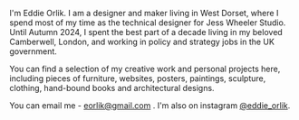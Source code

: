 I'm Eddie Orlik. I am a designer and maker living in West Dorset, where I spend most of my time as the technical designer for Jess Wheeler Studio. Until Autumn 2024, I spent the best part of a decade living in my beloved Camberwell, London, and working in policy and strategy jobs in the UK government.

You can find a selection of my creative work and personal projects here, including pieces of furniture, websites, posters, paintings, sculpture, clothing, hand-bound books and architectural designs.

You can email me - <a href="mailto:eorlik@gmail.com">eorlik@gmail.com </a>. I'm also on instagram <a href="https://www.instagram.com/eddie_orlik">@eddie_orlik</a>.
